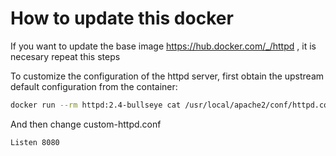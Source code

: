 # How to update this docker

If you want to update the base image https://hub.docker.com/_/httpd , it is necesary repeat this steps

To customize the configuration of the httpd server, first obtain the upstream default configuration from the container:

```bash
docker run --rm httpd:2.4-bullseye cat /usr/local/apache2/conf/httpd.conf > ./docker/iva-app/custom-httpd.conf
```

And then change custom-httpd.conf 

```
Listen 8080
```



